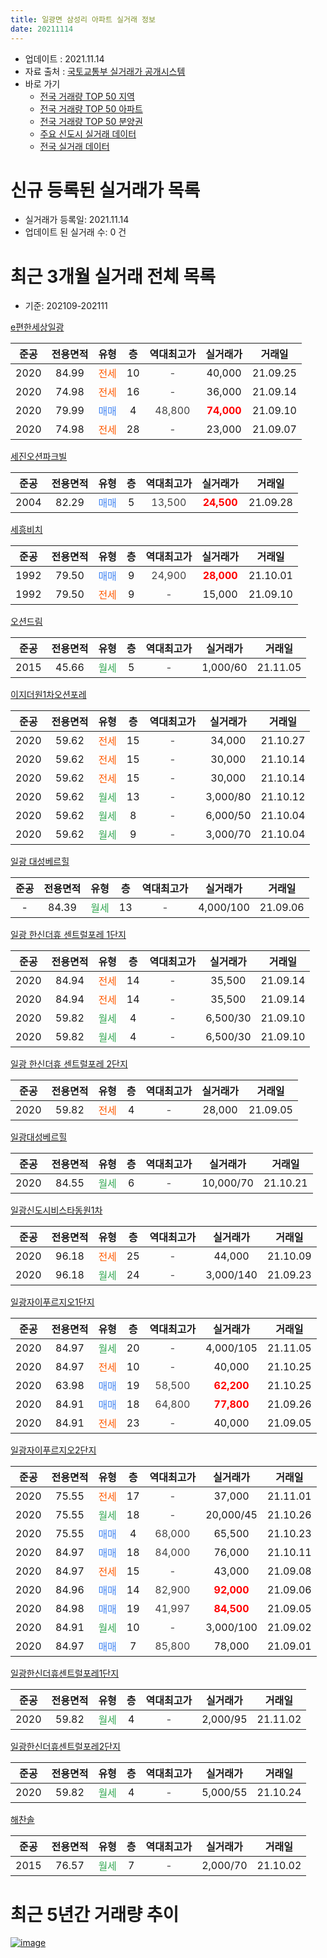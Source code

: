 ```yaml
---
title: 일광면 삼성리 아파트 실거래 정보
date: 20211114
---
```


* 업데이트 : 2021.11.14
* 자료 출처 : [국토교통부 실거래가 공개시스템](http://rt.molit.go.kr)
* 바로 가기
    * [전국 거래량 TOP 50 지역](https://apt-info.github.io/apt-trade-info/tr)
    * [전국 거래량 TOP 50 아파트](https://apt-info.github.io/apt-trade-info/ta)
    * [전국 거래량 TOP 50 분양권](https://apt-info.github.io/apt-trade-info/tb)
    * [주요 신도시 실거래 데이터](https://apt-info.github.io/apt-trade-info/newtown)
    * [전국 실거래 데이터](https://apt-info.github.io/apt-trade-info/all)



<script async src="https://pagead2.googlesyndication.com/pagead/js/adsbygoogle.js"></script>
<!-- 기본광고 -->
<ins class="adsbygoogle"
     style="display:block"
     data-ad-client="ca-pub-1142216861245946"
     data-ad-slot="4805727019"
     data-ad-format="auto"
     data-full-width-responsive="true"></ins>
<script>
     (adsbygoogle = window.adsbygoogle || []).push({});
</script>


# 신규 등록된 실거래가 목록

* 실거래가 등록일: 2021.11.14
* 업데이트 된 실거래 수: 0 건




<script async src="https://pagead2.googlesyndication.com/pagead/js/adsbygoogle.js"></script>
<!-- 기본광고 -->
<ins class="adsbygoogle"
     style="display:block"
     data-ad-client="ca-pub-1142216861245946"
     data-ad-slot="4805727019"
     data-ad-format="auto"
     data-full-width-responsive="true"></ins>
<script>
     (adsbygoogle = window.adsbygoogle || []).push({});
</script>


# 최근 3개월 실거래 전체 목록
* 기준: 202109-202111


[e편한세상일광](https://search.naver.com/search.naver?query=e%ED%8E%B8%ED%95%9C%EC%84%B8%EC%83%81%EC%9D%BC%EA%B4%91)

|준공|전용면적|유형|층|역대최고가|실거래가|거래일|
|:---:|:---:|:---:|:---:|:---:|:---:|:---:|
|2020|84.99|<span style="color:#FF5A00">전세</span>|10|<span style="color:#444444">-</span>|40,000|21.09.25|
|2020|74.98|<span style="color:#FF5A00">전세</span>|16|<span style="color:#444444">-</span>|36,000|21.09.14|
|2020|79.99|<span style="color:#4285F3">매매</span>|4|<span style="color:#444444">48,800</span>|<b><span style="color:#FF0000">74,000</span></b>|21.09.10|
|2020|74.98|<span style="color:#FF5A00">전세</span>|28|<span style="color:#444444">-</span>|23,000|21.09.07|

[세진오션파크빌](https://search.naver.com/search.naver?query=%EC%84%B8%EC%A7%84%EC%98%A4%EC%85%98%ED%8C%8C%ED%81%AC%EB%B9%8C)

|준공|전용면적|유형|층|역대최고가|실거래가|거래일|
|:---:|:---:|:---:|:---:|:---:|:---:|:---:|
|2004|82.29|<span style="color:#4285F3">매매</span>|5|<span style="color:#444444">13,500</span>|<b><span style="color:#FF0000">24,500</span></b>|21.09.28|

[세흥비치](https://search.naver.com/search.naver?query=%EC%84%B8%ED%9D%A5%EB%B9%84%EC%B9%98)

|준공|전용면적|유형|층|역대최고가|실거래가|거래일|
|:---:|:---:|:---:|:---:|:---:|:---:|:---:|
|1992|79.50|<span style="color:#4285F3">매매</span>|9|<span style="color:#444444">24,900</span>|<b><span style="color:#FF0000">28,000</span></b>|21.10.01|
|1992|79.50|<span style="color:#FF5A00">전세</span>|9|<span style="color:#444444">-</span>|15,000|21.09.10|

[오션드림](https://search.naver.com/search.naver?query=%EC%98%A4%EC%85%98%EB%93%9C%EB%A6%BC)

|준공|전용면적|유형|층|역대최고가|실거래가|거래일|
|:---:|:---:|:---:|:---:|:---:|:---:|:---:|
|2015|45.66|<span style="color:#34A853">월세</span>|5|<span style="color:#444444">-</span>|1,000/60|21.11.05|

[이지더원1차오션포레](https://search.naver.com/search.naver?query=%EC%9D%B4%EC%A7%80%EB%8D%94%EC%9B%901%EC%B0%A8%EC%98%A4%EC%85%98%ED%8F%AC%EB%A0%88)

|준공|전용면적|유형|층|역대최고가|실거래가|거래일|
|:---:|:---:|:---:|:---:|:---:|:---:|:---:|
|2020|59.62|<span style="color:#FF5A00">전세</span>|15|<span style="color:#444444">-</span>|34,000|21.10.27|
|2020|59.62|<span style="color:#FF5A00">전세</span>|15|<span style="color:#444444">-</span>|30,000|21.10.14|
|2020|59.62|<span style="color:#FF5A00">전세</span>|15|<span style="color:#444444">-</span>|30,000|21.10.14|
|2020|59.62|<span style="color:#34A853">월세</span>|13|<span style="color:#444444">-</span>|3,000/80|21.10.12|
|2020|59.62|<span style="color:#34A853">월세</span>|8|<span style="color:#444444">-</span>|6,000/50|21.10.04|
|2020|59.62|<span style="color:#34A853">월세</span>|9|<span style="color:#444444">-</span>|3,000/70|21.10.04|

[일광 대성베르힐](https://search.naver.com/search.naver?query=%EC%9D%BC%EA%B4%91+%EB%8C%80%EC%84%B1%EB%B2%A0%EB%A5%B4%ED%9E%90)

|준공|전용면적|유형|층|역대최고가|실거래가|거래일|
|:---:|:---:|:---:|:---:|:---:|:---:|:---:|
|-|84.39|<span style="color:#34A853">월세</span>|13|<span style="color:#444444">-</span>|4,000/100|21.09.06|

[일광 한신더휴 센트럴포레 1단지](https://search.naver.com/search.naver?query=%EC%9D%BC%EA%B4%91+%ED%95%9C%EC%8B%A0%EB%8D%94%ED%9C%B4+%EC%84%BC%ED%8A%B8%EB%9F%B4%ED%8F%AC%EB%A0%88+1%EB%8B%A8%EC%A7%80)

|준공|전용면적|유형|층|역대최고가|실거래가|거래일|
|:---:|:---:|:---:|:---:|:---:|:---:|:---:|
|2020|84.94|<span style="color:#FF5A00">전세</span>|14|<span style="color:#444444">-</span>|35,500|21.09.14|
|2020|84.94|<span style="color:#FF5A00">전세</span>|14|<span style="color:#444444">-</span>|35,500|21.09.14|
|2020|59.82|<span style="color:#34A853">월세</span>|4|<span style="color:#444444">-</span>|6,500/30|21.09.10|
|2020|59.82|<span style="color:#34A853">월세</span>|4|<span style="color:#444444">-</span>|6,500/30|21.09.10|

[일광 한신더휴 센트럴포레 2단지](https://search.naver.com/search.naver?query=%EC%9D%BC%EA%B4%91+%ED%95%9C%EC%8B%A0%EB%8D%94%ED%9C%B4+%EC%84%BC%ED%8A%B8%EB%9F%B4%ED%8F%AC%EB%A0%88+2%EB%8B%A8%EC%A7%80)

|준공|전용면적|유형|층|역대최고가|실거래가|거래일|
|:---:|:---:|:---:|:---:|:---:|:---:|:---:|
|2020|59.82|<span style="color:#FF5A00">전세</span>|4|<span style="color:#444444">-</span>|28,000|21.09.05|

[일광대성베르힐](https://search.naver.com/search.naver?query=%EC%9D%BC%EA%B4%91%EB%8C%80%EC%84%B1%EB%B2%A0%EB%A5%B4%ED%9E%90)

|준공|전용면적|유형|층|역대최고가|실거래가|거래일|
|:---:|:---:|:---:|:---:|:---:|:---:|:---:|
|2020|84.55|<span style="color:#34A853">월세</span>|6|<span style="color:#444444">-</span>|10,000/70|21.10.21|

[일광신도시비스타동원1차](https://search.naver.com/search.naver?query=%EC%9D%BC%EA%B4%91%EC%8B%A0%EB%8F%84%EC%8B%9C%EB%B9%84%EC%8A%A4%ED%83%80%EB%8F%99%EC%9B%901%EC%B0%A8)

|준공|전용면적|유형|층|역대최고가|실거래가|거래일|
|:---:|:---:|:---:|:---:|:---:|:---:|:---:|
|2020|96.18|<span style="color:#FF5A00">전세</span>|25|<span style="color:#444444">-</span>|44,000|21.10.09|
|2020|96.18|<span style="color:#34A853">월세</span>|24|<span style="color:#444444">-</span>|3,000/140|21.09.23|

[일광자이푸르지오1단지](https://search.naver.com/search.naver?query=%EC%9D%BC%EA%B4%91%EC%9E%90%EC%9D%B4%ED%91%B8%EB%A5%B4%EC%A7%80%EC%98%A41%EB%8B%A8%EC%A7%80)

|준공|전용면적|유형|층|역대최고가|실거래가|거래일|
|:---:|:---:|:---:|:---:|:---:|:---:|:---:|
|2020|84.97|<span style="color:#34A853">월세</span>|20|<span style="color:#444444">-</span>|4,000/105|21.11.05|
|2020|84.97|<span style="color:#FF5A00">전세</span>|10|<span style="color:#444444">-</span>|40,000|21.10.25|
|2020|63.98|<span style="color:#4285F3">매매</span>|19|<span style="color:#444444">58,500</span>|<b><span style="color:#FF0000">62,200</span></b>|21.10.25|
|2020|84.91|<span style="color:#4285F3">매매</span>|18|<span style="color:#444444">64,800</span>|<b><span style="color:#FF0000">77,800</span></b>|21.09.26|
|2020|84.91|<span style="color:#FF5A00">전세</span>|23|<span style="color:#444444">-</span>|40,000|21.09.05|

[일광자이푸르지오2단지](https://search.naver.com/search.naver?query=%EC%9D%BC%EA%B4%91%EC%9E%90%EC%9D%B4%ED%91%B8%EB%A5%B4%EC%A7%80%EC%98%A42%EB%8B%A8%EC%A7%80)

|준공|전용면적|유형|층|역대최고가|실거래가|거래일|
|:---:|:---:|:---:|:---:|:---:|:---:|:---:|
|2020|75.55|<span style="color:#FF5A00">전세</span>|17|<span style="color:#444444">-</span>|37,000|21.11.01|
|2020|75.55|<span style="color:#34A853">월세</span>|18|<span style="color:#444444">-</span>|20,000/45|21.10.26|
|2020|75.55|<span style="color:#4285F3">매매</span>|4|<span style="color:#444444">68,000</span>|65,500|21.10.23|
|2020|84.97|<span style="color:#4285F3">매매</span>|18|<span style="color:#444444">84,000</span>|76,000|21.10.11|
|2020|84.97|<span style="color:#FF5A00">전세</span>|15|<span style="color:#444444">-</span>|43,000|21.09.08|
|2020|84.96|<span style="color:#4285F3">매매</span>|14|<span style="color:#444444">82,900</span>|<b><span style="color:#FF0000">92,000</span></b>|21.09.06|
|2020|84.98|<span style="color:#4285F3">매매</span>|19|<span style="color:#444444">41,997</span>|<b><span style="color:#FF0000">84,500</span></b>|21.09.05|
|2020|84.91|<span style="color:#34A853">월세</span>|10|<span style="color:#444444">-</span>|3,000/100|21.09.02|
|2020|84.97|<span style="color:#4285F3">매매</span>|7|<span style="color:#444444">85,800</span>|78,000|21.09.01|

[일광한신더휴센트럴포레1단지](https://search.naver.com/search.naver?query=%EC%9D%BC%EA%B4%91%ED%95%9C%EC%8B%A0%EB%8D%94%ED%9C%B4%EC%84%BC%ED%8A%B8%EB%9F%B4%ED%8F%AC%EB%A0%881%EB%8B%A8%EC%A7%80)

|준공|전용면적|유형|층|역대최고가|실거래가|거래일|
|:---:|:---:|:---:|:---:|:---:|:---:|:---:|
|2020|59.82|<span style="color:#34A853">월세</span>|4|<span style="color:#444444">-</span>|2,000/95|21.11.02|

[일광한신더휴센트럴포레2단지](https://search.naver.com/search.naver?query=%EC%9D%BC%EA%B4%91%ED%95%9C%EC%8B%A0%EB%8D%94%ED%9C%B4%EC%84%BC%ED%8A%B8%EB%9F%B4%ED%8F%AC%EB%A0%882%EB%8B%A8%EC%A7%80)

|준공|전용면적|유형|층|역대최고가|실거래가|거래일|
|:---:|:---:|:---:|:---:|:---:|:---:|:---:|
|2020|59.82|<span style="color:#34A853">월세</span>|4|<span style="color:#444444">-</span>|5,000/55|21.10.24|

[해찬솔](https://search.naver.com/search.naver?query=%ED%95%B4%EC%B0%AC%EC%86%94)

|준공|전용면적|유형|층|역대최고가|실거래가|거래일|
|:---:|:---:|:---:|:---:|:---:|:---:|:---:|
|2015|76.57|<span style="color:#34A853">월세</span>|7|<span style="color:#444444">-</span>|2,000/70|21.10.02|



<script async src="https://pagead2.googlesyndication.com/pagead/js/adsbygoogle.js"></script>
<!-- 기본광고 -->
<ins class="adsbygoogle"
     style="display:block"
     data-ad-client="ca-pub-1142216861245946"
     data-ad-slot="4805727019"
     data-ad-format="auto"
     data-full-width-responsive="true"></ins>
<script>
     (adsbygoogle = window.adsbygoogle || []).push({});
</script>


# 최근 5년간 거래량 추이


<div style="width:100%;">
    <canvas id="deal_progress" height="200"></canvas>
</div>

<script>
new Chart(document.getElementById("deal_progress"), {
    type: 'line',
    data: {
        labels: ['16.01','16.02','16.03','16.04','16.05','16.06','16.07','16.08','16.09','16.10','16.12','17.02','17.03','17.04','17.05','17.06','17.07','17.08','17.09','17.10','17.11','18.01','18.02','18.03','18.04','18.05','18.06','18.07','18.08','18.09','18.10','18.11','18.12','19.01','19.02','19.03','19.04','19.05','19.06','19.07','19.08','19.09','19.10','19.11','19.12','20.01','20.02','20.03','20.04','20.05','20.06','20.07','20.08','20.09','20.10','20.11','20.12','21.01','21.02','21.03','21.04','21.05','21.06','21.07','21.08','21.09','21.10','21.11'],
        datasets: [{
            label: '매매/분양권',
            data: [0,0,1,1,8,13,6,5,3,1,0,1,3,3,0,3,1,0,0,2,2,2,0,0,4,2,116,134,88,45,36,29,34,48,28,20,22,21,63,85,62,80,171,199,156,87,189,155,143,120,160,153,90,70,108,123,43,17,26,15,6,9,9,7,12,6,4,0],
            borderColor: "rgba(66, 133, 243, 1)",
            backgroundColor: "rgba(66, 133, 243, 0.05)",
            borderWidth: 1,
            pointRadius: 0,
            fill: false,
            lineTension: 0
        },{
            label: '전/월세',
            data: [2,4,1,3,1,1,2,0,0,3,1,0,0,3,1,1,0,1,2,1,2,0,1,2,1,2,1,2,1,1,2,2,0,2,1,0,3,0,0,1,2,1,0,1,2,5,113,86,138,135,93,99,118,30,33,36,42,28,25,21,25,17,21,16,9,14,12,4],
            borderColor: "rgba(255, 90, 0, 1)",
            backgroundColor: "rgba(255, 90, 0, 0.05)",
            borderWidth: 1,
            pointRadius: 0,
            fill: false,
            lineTension: 0
        },{
            label: '합계',
            data: [2,4,2,4,9,14,8,5,3,4,1,1,3,6,1,4,1,1,2,3,4,2,1,2,5,4,117,136,89,46,38,31,34,50,29,20,25,21,63,86,64,81,171,200,158,92,302,241,281,255,253,252,208,100,141,159,85,45,51,36,31,26,30,23,21,20,16,4],
            borderColor: "rgba(0, 0, 0, 1)",
            backgroundColor: "rgba(0, 0, 0, 0.03)",
            borderWidth: 0.1,
            pointRadius: 0,
            fill: true,
            lineTension: 0
        }
        ]
    },
    options: {
        responsive: true,
        title: {
            display: false
        },
        tooltips: {
            mode: 'index',
            intersect: false
        },
        hover: {
            mode: 'nearest',
            intersect: true
        },
        scales: {
            xAxes: [{
                display: true,
                scaleLabel: {
                    display: true,
                    labelString: '년/월'
                }
            }],
            yAxes: [{
                display: true,
                ticks: {
                    suggestedMin: 0,
                },
                scaleLabel: {
                    display: true,
                    labelString: '실거래 수'
                }
            }]
        }
    }
});

</script>


[![image](https://apt-info.github.io/images/2020-01-03-apt-trade-info/1024x500.png)](https://play.google.com/store/apps/details?id=com.aptinfo.apttradeinfo)

